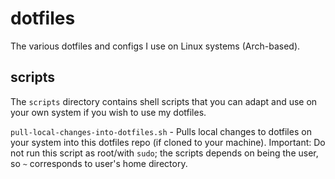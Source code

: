 # dotfiles

The various dotfiles and configs I use on Linux systems (Arch-based).

## scripts

The `scripts` directory contains shell scripts that you can adapt and use on your own system if you wish to use my dotfiles.

`pull-local-changes-into-dotfiles.sh` - Pulls local changes to dotfiles on your system into this dotfiles repo (if cloned to your machine).
Important: Do not run this script as root/with `sudo`; the scripts depends on being the user, so `~` corresponds to user's home directory.
